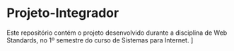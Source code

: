 # Projeto-Integrador
Este repositório contém o projeto desenvolvido durante a disciplina de Web Standards, no 1º semestre do curso de Sistemas para Internet. ]
